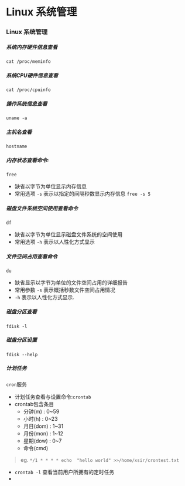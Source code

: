 # Linux 系统管理
### Linux 系统管理

##### 系统内存硬件信息查看

`cat /proc/meminfo`

##### 系统CPU硬件信息查看

`cat /proc/cpuinfo`

##### 操作系统信息查看

`uname -a`

##### 主机名查看

`hostname`

##### 内存状态查看命令:

`free`

- 缺省以字节为单位显示内存信息
- 常用选项 `-s` 表示以指定的间隔秒数显示内存信息 `free -s 5`

##### 磁盘文件系统空间使用查看命令

`df`

- 缺省以字节为单位显示磁盘文件系统的空间使用
- 常用选项 `-h` 表示以人性化方式显示

##### 文件空间占用查看命令

`du` 

- 缺省显示以字节为单位的文件空间占用的详细报告
- 常用参数 `-s` 表示概括秒数文件空间占用情况
- `-h` 表示以人性化方式显示.

##### 磁盘分区查看

`fdisk -l`

##### 磁盘分区设置

`fdisk --help`

##### 计划任务
 `cron`服务
- 计划任务查看与设置命令:`crontab`
- crontab包含条目
    - 分钟(m) : 0~59
    - 小时(h) : 0~23
    - 月日(dom) : 1~31
    - 月份(mon) : 1~12
    - 星期(dow) : 0~7
    - 命令(cmd)
> eg.  `*/1 * * * * echo  "hello world" >>/home/xsir/crontest.txt`
- `crontab -l` 查看当前用户所拥有的定时任务
- 